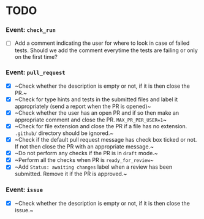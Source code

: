 # TODO

### Event: `check_run`
- [ ] Add a comment indicating the user for where to look in case of failed tests. Should we add the comment everytime the tests are failing or only on the first time?

### Event: `pull_request`
- [x] ~Check whether the description is empty or not, if it is then close the PR.~
- [x] ~Check for type hints and tests in the submitted files and label it appropriately (send a report when the PR is opened)~
- [x] ~Check whether the user has an open PR and if so then make an appropriate comment and close the PR. `MAX_PR_PER_USER=1`~
- [x] ~Check for file extension and close the PR if a file has no extension. `.github/` directory should be ignored.~
- [x] ~Check if the default pull request message has check box ticked or not. If not then close the PR with an appropriate message.~
- [x] ~Do not perform any checks if the PR is in `draft` mode.~
- [x] ~Perform all the checks when PR is `ready_for_review`~
- [x] ~Add `Status: awaiting changes` label when a review has been submitted. Remove it if the PR is approved.~

### Event: `issue`
- [x] ~Check whether the description is empty or not, if it is then close the issue.~